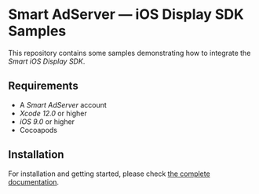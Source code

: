 # Smart AdServer — iOS Display SDK Samples

This repository contains some samples demonstrating how to integrate the _Smart iOS Display SDK_.

## Requirements

* A _Smart AdServer_ account
* _Xcode 12.0_ or higher
* _iOS 9.0_ or higher
* Cocoapods

## Installation

For installation and getting started, please check [the complete documentation](http://documentation.smartadserver.com/displaySDK/).
